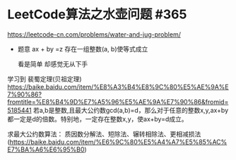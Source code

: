 # LeetCode算法之水壶问题 #365
https://leetcode-cn.com/problems/water-and-jug-problem/

- 题意
    ax + by =z   存在一组整数(a, b)使等式成立

    看是简单  却感觉无从下手

学习到  裴蜀定理(贝祖定理) https://baike.baidu.com/item/%E8%A3%B4%E8%9C%80%E5%AE%9A%E7%90%86?fromtitle=%E8%B4%9D%E7%A5%96%E5%AE%9A%E7%90%86&fromid=5185441
    若a,b是整数,且最大公约数gcd(a,b)=d，那么对于任意的整数x,y,ax+by都一定是d的倍数。特别地，一定存在整数x,y，使ax+by=d成立。

求最大公约数算法：  质因数分解法、短除法、辗转相除法、更相减损法
(https://baike.baidu.com/item/%E6%9C%80%E5%A4%A7%E5%85%AC%E7%BA%A6%E6%95%B0)